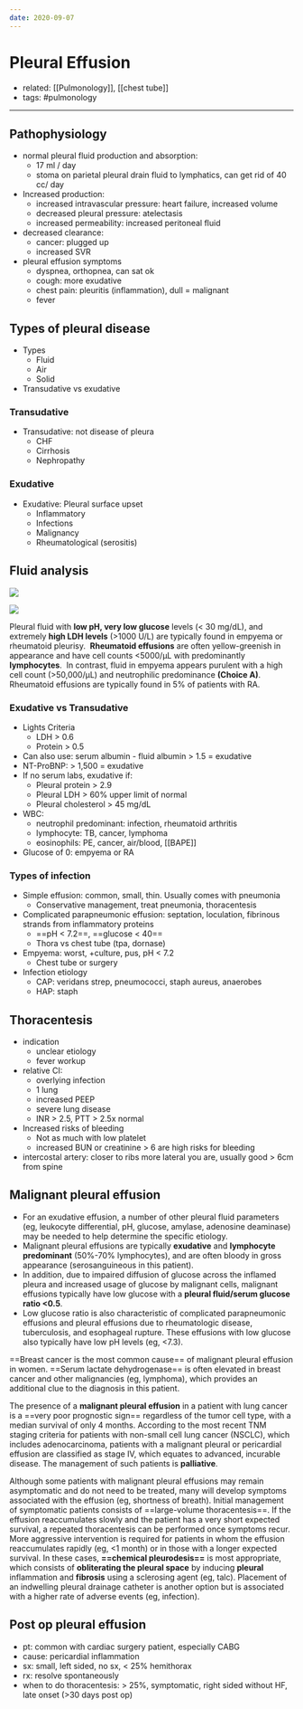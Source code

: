 ```yaml
---
date: 2020-09-07
---
```


# Pleural Effusion

- related: [[Pulmonology]], [[chest tube]]
- tags: #pulmonology
---

## Pathophysiology

- normal pleural fluid production and absorption:
	- 17 ml / day
	- stoma on parietal pleural drain fluid to lymphatics, can get rid of 40 cc/ day
- Increased production:
	- increased intravascular pressure: heart failure, increased volume
	- decreased pleural pressure: atelectasis
	- increased permeability: increased peritoneal fluid
- decreased clearance:
	- cancer: plugged up
	- increased SVR
- pleural effusion symptoms
	- dyspnea, orthopnea, can sat ok
	- cough: more exudative
	- chest pain: pleuritis (inflammation), dull = malignant
	- fever

## Types of pleural disease

- Types
	- Fluid
	- Air
	- Solid
- Transudative vs exudative

### Transudative

- Transudative: not disease of pleura
	- CHF
	- Cirrhosis
	- Nephropathy

### Exudative

- Exudative: Pleural surface upset
	- Inflammatory
	- Infections
	- Malignancy
	- Rheumatological (serositis)

## Fluid analysis

![](https://photos.thisispiggy.com/file/wikiFiles/image-20200128194948762.png)

![](https://photos.thisispiggy.com/file/wikiFiles/20200909203145_2.png)

Pleural fluid with **low pH, very low glucose** levels (< 30 mg/dL), and extremely **high LDH levels** (>1000 U/L) are typically found in empyema or rheumatoid pleurisy.  **Rheumatoid effusions** are often yellow-greenish in appearance and have cell counts <5000/µL with predominantly **lymphocytes**.  In contrast, fluid in empyema appears purulent with a high cell count (>50,000/µL) and neutrophilic predominance **(Choice A)**.  Rheumatoid effusions are typically found in 5% of patients with RA.

### Exudative vs Transudative

- Lights Criteria
	- LDH > 0.6
	- Protein > 0.5
- Can also use: serum albumin - fluid albumin > 1.5 = exudative
- NT-ProBNP: > 1,500 = exudative
- If no serum labs, exudative if:
	- Pleural protein > 2.9
	- Pleural LDH > 60% upper limit of normal
	- Pleural cholesterol > 45 mg/dL
- WBC:
	- neutrophil predominant: infection, rheumatoid arthritis
	- lymphocyte: TB, cancer, lymphoma
	- eosinophils: PE, cancer, air/blood, [[BAPE]]
- Glucose of 0: empyema or RA

### Types of infection

- Simple effusion: common, small, thin. Usually comes with pneumonia
	- Conservative management, treat pneumonia, thoracentesis
- Complicated parapneumonic effusion: septation, loculation, fibrinous strands from inflammatory proteins
	- ==pH < 7.2==, ==glucose < 40==
	- Thora vs chest tube (tpa, dornase)
- Empyema: worst, +culture, pus, pH < 7.2
	- Chest tube or surgery
- Infection etiology
	- CAP: veridans strep, pneumococci, staph aureus, anaerobes
	- HAP: staph

## Thoracentesis

- indication
	- unclear etiology
	- fever workup
- relative CI:
	- overlying infection
	- 1 lung
	- increased PEEP
	- severe lung disease
	- INR > 2.5, PTT > 2.5x normal
- Increased risks of bleeding
	- Not as much with low platelet
	- increased BUN or creatinine > 6 are high risks for bleeding
- intercostal artery: closer to ribs more lateral you are, usually good > 6cm from spine

## Malignant pleural effusion

<!-- malignant pleural effusion characteristics -->

- For an exudative effusion, a number of other pleural fluid parameters (eg, leukocyte differential, pH, glucose, amylase, adenosine deaminase) may be needed to help determine the specific etiology.
- Malignant pleural effusions are typically **exudative** and **lymphocyte predominant** (50%-70% lymphocytes), and are often bloody in gross appearance (serosanguineous in this patient).
- In addition, due to impaired diffusion of glucose across the inflamed pleura and increased usage of glucose by malignant cells, malignant effusions typically have low glucose with a **pleural fluid/serum glucose ratio <0.5**.
- Low glucose ratio is also characteristic of complicated parapneumonic effusions and pleural effusions due to rheumatologic disease, tuberculosis, and esophageal rupture.  These effusions with low glucose also typically have low pH levels (eg, <7.3).

==Breast cancer is the most common cause== of malignant pleural effusion in women.  ==Serum lactate dehydrogenase== is often elevated in breast cancer and other malignancies (eg, lymphoma), which provides an additional clue to the diagnosis in this patient.

<!-- malignant pleural effusion management -->

The presence of a **malignant pleural effusion** in a patient with lung cancer is a ==very poor prognostic sign== regardless of the tumor cell type, with a median survival of only 4 months.  According to the most recent TNM staging criteria for patients with  non-small cell lung cancer (NSCLC), which includes adenocarcinoma,  patients with a malignant pleural or pericardial effusion are classified as stage IV, which equates to advanced, incurable disease. The  management of such patients is **palliative**.

Although some patients with malignant pleural effusions may remain asymptomatic  and do not need to be treated, many will develop symptoms associated  with the effusion (eg, shortness of breath). Initial management of  symptomatic patients consists of ==large-volume thoracentesis==. If the  effusion reaccumulates slowly and the patient has a very short expected  survival, a repeated thoracentesis can be performed once symptoms  recur. More aggressive intervention is required for patients in whom  the effusion reaccumulates rapidly (eg, <1 month) or in those with a  longer expected survival. In these cases, **==chemical pleurodesis==** is most appropriate, which consists of **obliterating the pleural space** by inducing **pleural** inflammation and **fibrosis** using a sclerosing agent (eg, talc). Placement of an indwelling  pleural drainage catheter is another option but is associated with a  higher rate of adverse events (eg, infection).

## Post op pleural effusion

<!-- ignore -->

- pt: common with cardiac surgery patient, especially CABG
- cause: pericardial inflammation
- sx: small, left sided, no sx, < 25% hemithorax
- rx: resolve spontaneously
- when to do thoracentesis: > 25%, symptomatic, right sided without HF, late onset (>30 days post op)
